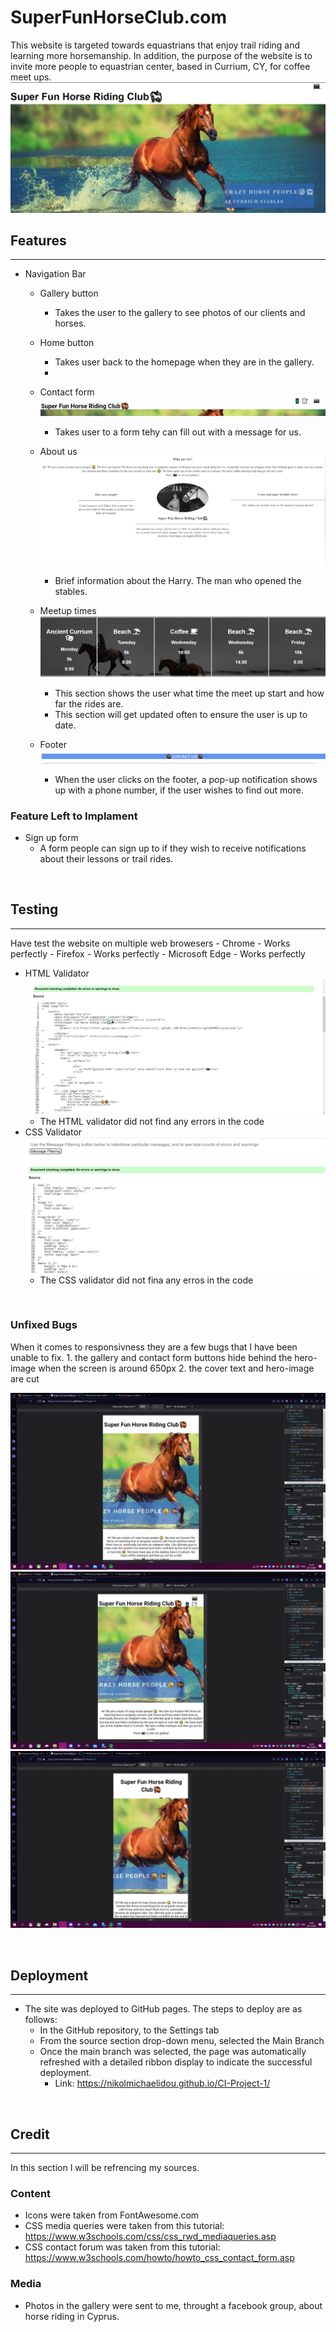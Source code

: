 # SuperFunHorseClub.com
This website is targeted towards equastrians that enjoy trail riding and learning more horsemanship. In addition, the purpose of the website is to invite more people to equastrian center, based in Currium, CY, for coffee meet ups. 
![homepage](/assets/imgs/screenshots/homepage.jpg)
<br>
<h2> Features </h2>
<hr>

- Navigation Bar 
    - Gallery button
        - Takes the user to the gallery to see photos of our clients and horses.

    - Home button
        - Takes user back to the homepage when they are in the gallery.
        - 
    - Contact form
![](assets/imgs/screenshots/gallery-contact-form.png) 
      - Takes user to a form tehy can fill out with a message for us.
  
    - About us
![about-us](/assets/imgs/screenshots/about-center.jpg)
        -  Brief information about the Harry. The man who opened the stables.
    
    - Meetup times
![times-section](assets/imgs/screenshots/times-section.png)
      - This section shows the user what time the meet up start and how far the rides are.
      - This section will get updated often to ensure the user is up to date.
    
    - Footer
![footer](assets/imgs/screenshots/footer.png)
       - When the user clicks on the footer, a pop-up notification shows up with a phone number, if the user wishes to find out more. 
<h3>Feature Left to Implament</h3>

- Sign up form
  - A form people can sign up to if they wish to receive notifications about their lessons or trail rides. 

<br>

<h2>Testing</h2>
<hr>
Have test the website on multiple web browesers
  - Chrome 
    - Works perfectly
  - Firefox
    - Works perfectly
  - Microsoft Edge
    - Works perfectly

- HTML Validator
![html-test-img](/assets/imgs/screenshots/html-validator.png)    
    - The HTML validator did not find any errors in the code  
- CSS Validator
![css-test-img](assets/imgs/screenshots/css-validator.png) 
  - The CSS validator did not fina any erros in the code     
<br>

<h3>Unfixed Bugs</h3>
When it comes to responsivness they are a few bugs that I have been unable to fix.
  1. the gallery and contact form buttons hide behind the hero-image when the screen is around 650px
  2. the cover text and hero-image are cut

![bug](assets/imgs/screenshots/Screenshot%20(55).png)
![bug](assets/imgs/screenshots/Screenshot%20(56).png)
![bug](assets/imgs/screenshots/Screenshot%20(57).png)

<br>

<h2>Deployment</h2>
<hr>

- The site was deployed to GitHub pages. The steps to deploy are as follows:
  -  In the GitHub repository, to the Settings tab
  -   From the source section drop-down menu, selected the Main Branch
  -    Once the main branch was selected, the page was automatically refreshed with a detailed ribbon display to indicate the successful deployment.
       - Link: https://nikolmichaelidou.github.io/CI-Project-1/    

<br>

<h2>Credit</h2>
<hr>

In this section I will be refrencing my sources.

<h3>Content</h3>

- Icons were taken from FontAwesome.com
- CSS media queries were taken from this tutorial: https://www.w3schools.com/css/css_rwd_mediaqueries.asp
- CSS contact forum was taken from this tutorial: https://www.w3schools.com/howto/howto_css_contact_form.asp

<h3>Media</h3>

- Photos in the gallery were sent to me, throught a facebook group, about horse riding in Cyprus.
